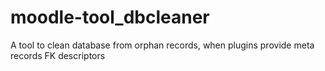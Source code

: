 # moodle-tool_dbcleaner
A tool to clean database from orphan records, when plugins provide meta records FK descriptors
